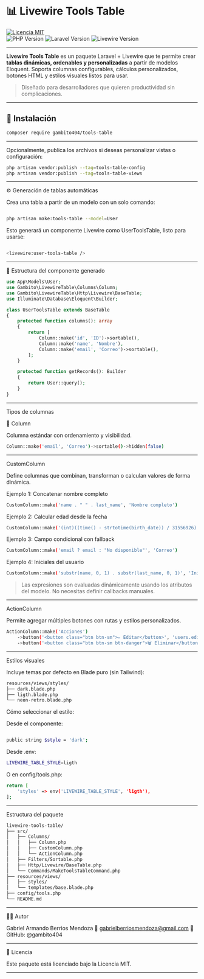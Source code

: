 # 📊 Livewire Tools Table

[![Licencia MIT](https://img.shields.io/badge/license-MIT-blue.svg)](LICENSE.md)  
![PHP Version](https://img.shields.io/badge/php-8.1%2B-blue.svg)
![Laravel Version](https://img.shields.io/badge/laravel-10%2B-orange.svg)
![Livewire Version](https://img.shields.io/badge/livewire-3%2B-purple.svg)


---

**Livewire Tools Table** es un paquete Laravel + Livewire que te permite crear **tablas dinámicas, ordenables y personalizadas** a partir de modelos Eloquent. Soporta columnas configurables, cálculos personalizados, botones HTML y estilos visuales listos para usar.

> Diseñado para desarrolladores que quieren productividad sin complicaciones.

---

## 🚀 Instalación

```bash
composer require gambito404/tools-table
```
---
Opcionalmente, publica los archivos si deseas personalizar vistas o configuración:

```bash
php artisan vendor:publish --tag=tools-table-config
php artisan vendor:publish --tag=tools-table-views
```

---

⚙️ Generación de tablas automáticas

Crea una tabla a partir de un modelo con un solo comando:

```bash

php artisan make:tools-table --model=User
```

Esto generará un componente Livewire como UserToolsTable, listo para usarse:
```bash

<livewire:user-tools-table />
```

---

🧱 Estructura del componente generado
```php
use App\Models\User;
use Gambito\LivewireTable\Columns\Column;
use Gambito\LivewireTable\Http\Livewire\BaseTable;
use Illuminate\Database\Eloquent\Builder;

class UserToolsTable extends BaseTable
{
    protected function columns(): array
    {
        return [
            Column::make('id', 'ID')->sortable(),
            Column::make('name', 'Nombre'),
            Column::make('email', 'Correo')->sortable(),
        ];
    }

    protected function getRecords(): Builder
    {
        return User::query();
    }
}

```
---

 Tipos de columnas

🔹 Column

Columna estándar con ordenamiento y visibilidad.
```bash
Column::make('email', 'Correo')->sortable()->hidden(false)

```
---

 CustomColumn

Define columnas que combinan, transforman o calculan valores de forma dinámica.

 Ejemplo 1: Concatenar nombre completo
```bash
CustomColumn::make('name . " " . last_name', 'Nombre completo')
```

 Ejemplo 2: Calcular edad desde la fecha
```bash
CustomColumn::make('(int)((time() - strtotime(birth_date)) / 31556926)', 'Edad')
```
 Ejemplo 3: Campo condicional con fallback
```bash
CustomColumn::make('email ? email : "No disponible"', 'Correo')
```
 Ejemplo 4: Iniciales del usuario
```bash
CustomColumn::make('substr(name, 0, 1) . substr(last_name, 0, 1)', 'Iniciales')
```
> Las expresiones son evaluadas dinámicamente usando los atributos del modelo. No necesitas definir callbacks manuales.




---

 ActionColumn

Permite agregar múltiples botones con rutas y estilos personalizados.
```bash
ActionColumn::make('Acciones')
    ->button('<button class="btn btn-sm">✏️ Editar</button>', 'users.edit', ['id'])
    ->button('<button class="btn btn-sm btn-danger">🗑️ Eliminar</button>', 'users.delete', ['id'])
```

---

Estilos visuales

Incluye temas por defecto en Blade puro (sin Tailwind):
```bash
resources/views/styles/
├── dark.blade.php
├── ligth.blade.php
└── neon-retro.blade.php
```
Cómo seleccionar el estilo:

Desde el componente:
```bash

public string $style = 'dark';
```
Desde .env:

```bash
LIVEWIRE_TABLE_STYLE=ligth
```
O en config/tools.php:
```bash
return [
    'styles' => env('LIVEWIRE_TABLE_STYLE', 'ligth'),
];
```

---

 Estructura del paquete
```bash
livewire-tools-table/
├── src/
│   ├── Columns/
│   │   ├── Column.php
│   │   ├── CustomColumn.php
│   │   └── ActionColumn.php
│   ├── Filters/Sortable.php
│   ├── Http/Livewire/BaseTable.php
│   └── Commands/MakeToolsTableCommand.php
├── resources/views/
│   ├── styles/
│   └── templates/base.blade.php
├── config/tools.php
└── README.md
```
---

👨‍💻 Autor

Gabriel Armando Berrios Mendoza
📧 gabrielberriosmendoza@gmail.com
🔗 GitHub: @gambito404


---

📄 Licencia

Este paquete está licenciado bajo la Licencia MIT.

---

